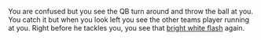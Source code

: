 You are confused but you see the QB turn around and throw the ball at you. You catch it but when you look left you see the other teams player running at you. Right before he tackles you, you see that [bright white flash](ER.md) again.